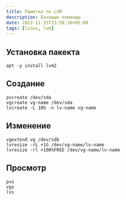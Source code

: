 ```yaml
---
title: Памятка по LVM
description: Базовые команды
date: 2022-11-25T13:58:10+05:00
tags: [linux, lvm]
---
```

## Установка пакекта
```
apt -y install lvm2
```

## Создание
```
pvcreate /dev/sda
vgcreate vg-name /dev/sda
lvcreate -L 10G -n lv-name vg-name
```

## Изменение
```
vgextend vg /dev/sdb
lvresize -rL +1G /dev/vg-name/lv-name
lvresize -rl +100%FREE /dev/vg-name/lv-name
```

## Просмотр
```
pvs
vgs
lvs
```
